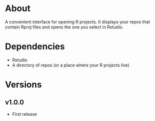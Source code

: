 # About

A convenient interface for opening R projects. It displays your repos that contain Rproj files and opens the one you select in Rstudio.

# Dependencies

- Rstudio
- A directory of repos (or a place where your R projects live)

# Versions

## v1.0.0

- First release
